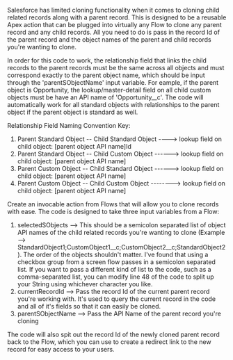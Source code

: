 Salesforce has limited cloning functionality when it comes to cloning child related records along with a parent record. This is designed to be a reusable Apex action that can be plugged into virtually any Flow to clone any parent record and any child records. 
All you need to do is pass in the record Id of the parent record and the object names of the parent and child records you're wanting to clone.

In order for this code to work, the relationship field that links the child records to the parent records must be the same across all objects and must correspond exactly to the parent object name, which should be input through the 'parentSObjectName' input variable.
For eample, if the parent object is Opportunity, the lookup/master-detail field on all child custom objects must be have an API name of 'Opportunity__c'.
The code will automatically work for all standard objects with relationships to the parent object if the parent object is standard as well.

Relationship Field Naming Convention Key:
1) Parent Standard Object -- Child Standard Object ----> lookup field on child object: [parent object API name]Id
2) Parent Standard Object -- Child Custom Object ------> lookup field on child object: [parent object API name]
3) Parent Custom Object -- Child Standard Object ------> lookup field on child object: [parent object API name]
4) Parent Custom Object -- Child Custom Object --------> lookup field on child object: [parent object API name]

Create an invocable action from Flows that will allow you to clone records with ease. The code is designed to take three input variables from a Flow:

1) selectedSObjects --> This should be a semicolon separated list of object API names of the child related records you're wanting to clone (Example --> StandardObject1;CustomObject1__c;CustomObject2__c;StandardObject2 ).
   The order of the objects shouldn't matter. I've found that using a checkbox group from a screen flow passes in a semicolon separated list. If you want to pass a different kind of list to the code, such as a comma-separated list, you can modify
   line 48 of the code to split up your String using whichever character you like.
3) currentRecordId --> Pass the record Id of the current parent record you're working with. It's used to query the current record in the code and all of it's fields so that it can easily be cloned.
4) parentSObjectName --> Pass the API Name of the parent record you're cloning

The code will also spit out the record Id of the newly cloned parent record back to the Flow, which you can use to create a redirect link to the new record for easy access to your users.
